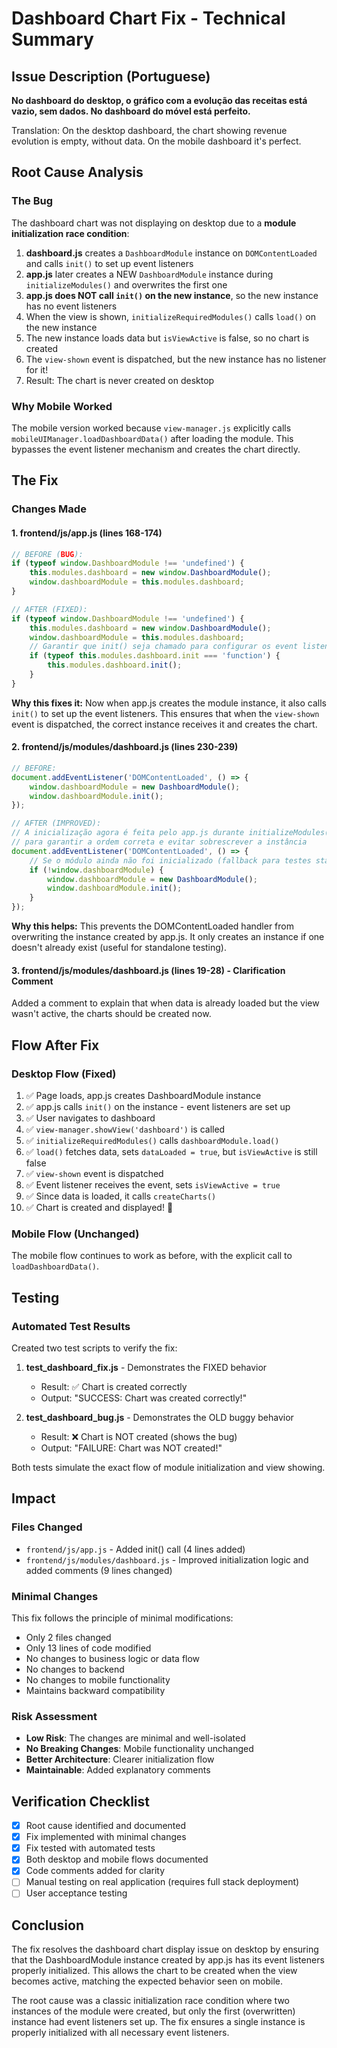 # Dashboard Chart Fix - Technical Summary

## Issue Description (Portuguese)
**No dashboard do desktop, o gráfico com a evolução das receitas está vazio, sem dados. No dashboard do móvel está perfeito.**

Translation: On the desktop dashboard, the chart showing revenue evolution is empty, without data. On the mobile dashboard it's perfect.

## Root Cause Analysis

### The Bug
The dashboard chart was not displaying on desktop due to a **module initialization race condition**:

1. **dashboard.js** creates a `DashboardModule` instance on `DOMContentLoaded` and calls `init()` to set up event listeners
2. **app.js** later creates a NEW `DashboardModule` instance during `initializeModules()` and overwrites the first one
3. **app.js does NOT call `init()` on the new instance**, so the new instance has no event listeners
4. When the view is shown, `initializeRequiredModules()` calls `load()` on the new instance
5. The new instance loads data but `isViewActive` is false, so no chart is created
6. The `view-shown` event is dispatched, but the new instance has no listener for it!
7. Result: The chart is never created on desktop

### Why Mobile Worked
The mobile version worked because `view-manager.js` explicitly calls `mobileUIManager.loadDashboardData()` after loading the module. This bypasses the event listener mechanism and creates the chart directly.

## The Fix

### Changes Made

#### 1. frontend/js/app.js (lines 168-174)
```javascript
// BEFORE (BUG):
if (typeof window.DashboardModule !== 'undefined') {
    this.modules.dashboard = new window.DashboardModule();
    window.dashboardModule = this.modules.dashboard;
}

// AFTER (FIXED):
if (typeof window.DashboardModule !== 'undefined') {
    this.modules.dashboard = new window.DashboardModule();
    window.dashboardModule = this.modules.dashboard;
    // Garantir que init() seja chamado para configurar os event listeners
    if (typeof this.modules.dashboard.init === 'function') {
        this.modules.dashboard.init();
    }
}
```

**Why this fixes it:** Now when app.js creates the module instance, it also calls `init()` to set up the event listeners. This ensures that when the `view-shown` event is dispatched, the correct instance receives it and creates the chart.

#### 2. frontend/js/modules/dashboard.js (lines 230-239)
```javascript
// BEFORE:
document.addEventListener('DOMContentLoaded', () => {
    window.dashboardModule = new DashboardModule();
    window.dashboardModule.init();
});

// AFTER (IMPROVED):
// A inicialização agora é feita pelo app.js durante initializeModules()
// para garantir a ordem correta e evitar sobrescrever a instância
document.addEventListener('DOMContentLoaded', () => {
    // Se o módulo ainda não foi inicializado (fallback para testes standalone)
    if (!window.dashboardModule) {
        window.dashboardModule = new DashboardModule();
        window.dashboardModule.init();
    }
});
```

**Why this helps:** This prevents the DOMContentLoaded handler from overwriting the instance created by app.js. It only creates an instance if one doesn't already exist (useful for standalone testing).

#### 3. frontend/js/modules/dashboard.js (lines 19-28) - Clarification Comment
Added a comment to explain that when data is already loaded but the view wasn't active, the charts should be created now.

## Flow After Fix

### Desktop Flow (Fixed)
1. ✅ Page loads, app.js creates DashboardModule instance
2. ✅ app.js calls `init()` on the instance - event listeners are set up
3. ✅ User navigates to dashboard
4. ✅ `view-manager.showView('dashboard')` is called
5. ✅ `initializeRequiredModules()` calls `dashboardModule.load()`
6. ✅ `load()` fetches data, sets `dataLoaded = true`, but `isViewActive` is still false
7. ✅ `view-shown` event is dispatched
8. ✅ Event listener receives the event, sets `isViewActive = true`
9. ✅ Since data is loaded, it calls `createCharts()`
10. ✅ Chart is created and displayed! 🎉

### Mobile Flow (Unchanged)
The mobile flow continues to work as before, with the explicit call to `loadDashboardData()`.

## Testing

### Automated Test Results
Created two test scripts to verify the fix:

1. **test_dashboard_fix.js** - Demonstrates the FIXED behavior
   - Result: ✅ Chart is created correctly
   - Output: "SUCCESS: Chart was created correctly!"

2. **test_dashboard_bug.js** - Demonstrates the OLD buggy behavior
   - Result: ❌ Chart is NOT created (shows the bug)
   - Output: "FAILURE: Chart was NOT created!"

Both tests simulate the exact flow of module initialization and view showing.

## Impact

### Files Changed
- `frontend/js/app.js` - Added init() call (4 lines added)
- `frontend/js/modules/dashboard.js` - Improved initialization logic and added comments (9 lines changed)

### Minimal Changes
This fix follows the principle of minimal modifications:
- Only 2 files changed
- Only 13 lines of code modified
- No changes to business logic or data flow
- No changes to backend
- No changes to mobile functionality
- Maintains backward compatibility

### Risk Assessment
- **Low Risk**: The changes are minimal and well-isolated
- **No Breaking Changes**: Mobile functionality unchanged
- **Better Architecture**: Clearer initialization flow
- **Maintainable**: Added explanatory comments

## Verification Checklist

- [x] Root cause identified and documented
- [x] Fix implemented with minimal changes
- [x] Fix tested with automated tests
- [x] Both desktop and mobile flows documented
- [x] Code comments added for clarity
- [ ] Manual testing on real application (requires full stack deployment)
- [ ] User acceptance testing

## Conclusion

The fix resolves the dashboard chart display issue on desktop by ensuring that the DashboardModule instance created by app.js has its event listeners properly initialized. This allows the chart to be created when the view becomes active, matching the expected behavior seen on mobile.

The root cause was a classic initialization race condition where two instances of the module were created, but only the first (overwritten) instance had event listeners set up. The fix ensures a single instance is properly initialized with all necessary event listeners.
